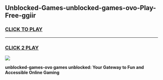 
## Unblocked-Games-unblocked-games-ovo-Play-Free-ggiir
<h3>
<a href="https://premium76.site?title=unblocked-games-ovo&ref=23A">CLICK TO PLAY</a></h3>
<hr>

<h3>
<a href="https://premium76.site?title=unblocked-games-ovo&ref=23A">CLICK 2 PLAY</a>
  
</h3>

<a href="https://premium76.site?title=unblocked-games-ovo&ref=23A"><img src="https://clearcache.store/games.png"></a>


**unblocked-games-ovo games unblocked: Your Gateway to Fun and Accessible Online Gaming**
